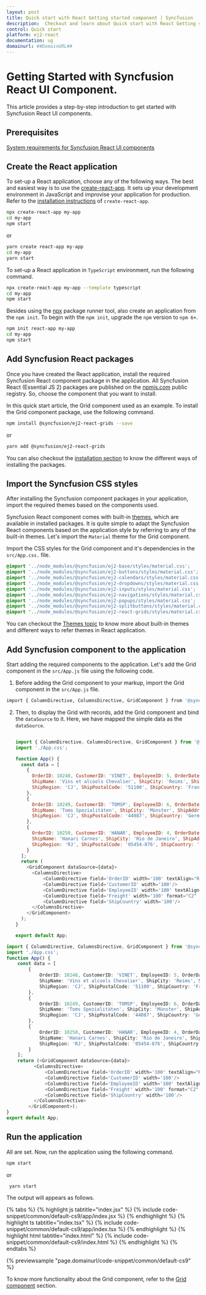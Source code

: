 ```yaml
---
layout: post
title: Quick start with React Getting started component | Syncfusion
description:  Checkout and learn about Quick start with React Getting started component of Syncfusion Essential JS 2 and more details.
control: Quick start 
platform: ej2-react
documentation: ug
domainurl: ##DomainURL##
---
```


# Getting Started with Syncfusion React UI Component.

This article provides a step-by-step introduction to get started with Syncfusion React UI components.

## Prerequisites

[System requirements for Syncfusion React UI components](../system-requirement)

## Create the React application

To set-up a React application, choose any of the following ways. The best and easiest way is to use the [create-react-app](https://github.com/facebook/create-react-app). It sets up your development environment in JavaScript and improvise your application for production. Refer to the [installation instructions](https://github.com/facebook/create-react-app#creating-an-app) of `create-react-app`.

```bash
npx create-react-app my-app
cd my-app
npm start
```

or

```bash
yarn create react-app my-app
cd my-app
yarn start
```

To set-up a React application in `TypeScript` environment, run the following command.

```bash
npx create-react-app my-app --template typescript
cd my-app
npm start
```

Besides using the [npx](https://medium.com/@maybekatz/introducing-npx-an-npm-package-runner-55f7d4bd282b) package runner tool, also create an application from the `npm init`. To begin with the `npm init`, upgrade the `npm` version to `npm 6+`.

```bash
npm init react-app my-app
cd my-app
npm start
```

## Add Syncfusion React packages

Once you have created the React application, install the required Syncfusion React component package in the application. All Syncfusion React (Essential JS 2) packages are published on the [npmjs.com](https://www.npmjs.com/~syncfusionorg) public registry. So, choose the component that you want to install.

In this quick start article, the Grid component used as an example. To install the Grid component package, use the following command.

```bash
npm install @syncfusion/ej2-react-grids --save
```

or

```bash
yarn add @syncfusion/ej2-react-grids
```

You can also checkout the [installation section](https://ej2.syncfusion.com/react/documentation/installation/npm-package) to know the different ways of installing the packages.

## Import the Syncfusion CSS styles

After installing the Syncfusion component packages in your application, import the required themes based on the components used.

Syncfusion React component comes with built-in [themes](../appearance/theme), which are available in installed packages. It is quite simple to adapt the Syncfusion React components based on the application style by referring to any of the built-in themes. Let's import the `Material` theme for the Grid component.

Import the CSS styles for the Grid component and it's dependencies in the `src/App.css.` file.

```css
@import '../node_modules/@syncfusion/ej2-base/styles/material.css';
@import '../node_modules/@syncfusion/ej2-buttons/styles/material.css';  
@import '../node_modules/@syncfusion/ej2-calendars/styles/material.css';  
@import '../node_modules/@syncfusion/ej2-dropdowns/styles/material.css';  
@import '../node_modules/@syncfusion/ej2-inputs/styles/material.css';  
@import '../node_modules/@syncfusion/ej2-navigations/styles/material.css';
@import '../node_modules/@syncfusion/ej2-popups/styles/material.css';
@import '../node_modules/@syncfusion/ej2-splitbuttons/styles/material.css';
@import "../node_modules/@syncfusion/ej2-react-grids/styles/material.css";
```

You can checkout the [Themes topic](../appearance/theme) to know more about built-in themes and different ways to refer themes in React application.

## Add Syncfusion component to the application

Start adding the required components to the application. Let's add the Grid component in the `src/App.js` file using the following code.

1. Before adding the Grid component to your markup, import the Grid component in the `src/App.js` file.

```bash
import { ColumnDirective, ColumnsDirective, GridComponent } from '@syncfusion/ej2-react-grids';
```

2. Then, to display the Grid with records, add the Grid component and bind the `dataSource` to it. Here, we have mapped the simple data as the `dataSource`.



    ```javascript

    import { ColumnDirective, ColumnsDirective, GridComponent } from '@syncfusion/ej2-react-grids';
    import './App.css';

    function App() {
      const data = [
        {
          OrderID: 10248, CustomerID: 'VINET', EmployeeID: 5, OrderDate: new Date(8364186e5),
          ShipName: 'Vins et alcools Chevalier', ShipCity: 'Reims', ShipAddress: '59 rue de l Abbaye',
          ShipRegion: 'CJ', ShipPostalCode: '51100', ShipCountry: 'France', Freight: 32.38, Verified: !0
        },
        {
          OrderID: 10249, CustomerID: 'TOMSP', EmployeeID: 6, OrderDate: new Date(836505e6),
          ShipName: 'Toms Spezialitäten', ShipCity: 'Münster', ShipAddress: 'Luisenstr. 48',
          ShipRegion: 'CJ', ShipPostalCode: '44087', ShipCountry: 'Germany', Freight: 11.61, Verified: !1
        },
        {
          OrderID: 10250, CustomerID: 'HANAR', EmployeeID: 4, OrderDate: new Date(8367642e5),
          ShipName: 'Hanari Carnes', ShipCity: 'Rio de Janeiro', ShipAddress: 'Rua do Paço, 67',
          ShipRegion: 'RJ', ShipPostalCode: '05454-876', ShipCountry: 'Brazil', Freight: 65.83, Verified: !0
        }
      ];
      return (
        <GridComponent dataSource={data}>
          <ColumnsDirective>
              <ColumnDirective field='OrderID' width='100' textAlign="Right"/>
              <ColumnDirective field='CustomerID' width='100'/>
              <ColumnDirective field='EmployeeID' width='100' textAlign="Right"/>
              <ColumnDirective field='Freight' width='100' format="C2" textAlign="Right"/>
              <ColumnDirective field='ShipCountry' width='100'/>
          </ColumnsDirective>
        </GridComponent>
      );
    }

    export default App;
    ```

```ts
import { ColumnDirective, ColumnsDirective, GridComponent } from '@syncfusion/ej2-react-grids';
import './App.css';
function App() {
    const data = [
        {
            OrderID: 10248, CustomerID: 'VINET', EmployeeID: 5, OrderDate: new Date(8364186e5),
            ShipName: 'Vins et alcools Chevalier', ShipCity: 'Reims', ShipAddress: '59 rue de l Abbaye',
            ShipRegion: 'CJ', ShipPostalCode: '51100', ShipCountry: 'France', Freight: 32.38, Verified: !0
        },
        {
            OrderID: 10249, CustomerID: 'TOMSP', EmployeeID: 6, OrderDate: new Date(836505e6),
            ShipName: 'Toms Spezialitäten', ShipCity: 'Münster', ShipAddress: 'Luisenstr. 48',
            ShipRegion: 'CJ', ShipPostalCode: '44087', ShipCountry: 'Germany', Freight: 11.61, Verified: !1
        },
        {
            OrderID: 10250, CustomerID: 'HANAR', EmployeeID: 4, OrderDate: new Date(8367642e5),
            ShipName: 'Hanari Carnes', ShipCity: 'Rio de Janeiro', ShipAddress: 'Rua do Paço, 67',
            ShipRegion: 'RJ', ShipPostalCode: '05454-876', ShipCountry: 'Brazil', Freight: 65.83, Verified: !0
        }
    ];
    return (<GridComponent dataSource={data}>
          <ColumnsDirective>
              <ColumnDirective field='OrderID' width='100' textAlign="Right"/>
              <ColumnDirective field='CustomerID' width='100'/>
              <ColumnDirective field='EmployeeID' width='100' textAlign="Right"/>
              <ColumnDirective field='Freight' width='100' format="C2" textAlign="Right"/>
              <ColumnDirective field='ShipCountry' width='100'/>
          </ColumnsDirective>
        </GridComponent>);
}
export default App;
```

## Run the application

All are set. Now, run the application using the following command.

```bash
npm start
```

or

```bash
 yarn start
```

The output will appears as follows.

  {% tabs %}
{% highlight js tabtitle="index.jsx" %}
{% include code-snippet/common/default-cs9/app/index.jsx %}
{% endhighlight %}
{% highlight ts tabtitle="index.tsx" %}
{% include code-snippet/common/default-cs9/app/index.tsx %}
{% endhighlight %}
{% highlight html tabtitle="index.html" %}
{% include code-snippet/common/default-cs9/index.html %}
{% endhighlight %}
{% endtabs %}
        
{% previewsample "page.domainurl/code-snippet/common/default-cs9" %}

To know more functionality about the Grid component, refer to the [Grid component](https://ej2.syncfusion.com/react/documentation/grid/getting-started/) section.